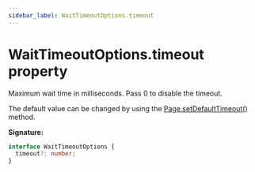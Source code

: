 ```yaml
---
sidebar_label: WaitTimeoutOptions.timeout
---
```


# WaitTimeoutOptions.timeout property

Maximum wait time in milliseconds. Pass 0 to disable the timeout.

The default value can be changed by using the
[Page.setDefaultTimeout()](./puppeteer.page.setdefaulttimeout.md) method.

**Signature:**

```typescript
interface WaitTimeoutOptions {
  timeout?: number;
}
```
